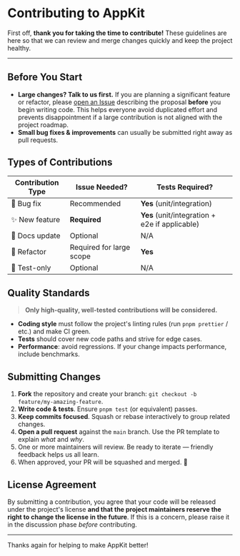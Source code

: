 # Contributing to AppKit

First off, **thank you for taking the time to contribute!** These guidelines are here so that we can review and merge changes quickly and keep the project healthy.

---

## Before You Start

* **Large changes? Talk to us first.** If you are planning a significant feature or refactor, please [open an Issue](https://github.com/reown-com/appkit/issues) describing the proposal **before** you begin writing code. This helps everyone avoid duplicated effort and prevents disappointment if a large contribution is not aligned with the project roadmap.
* **Small bug fixes & improvements** can usually be submitted right away as pull requests.

## Types of Contributions

| Contribution Type | Issue Needed?            | Tests Required?                                |
| ----------------- | ------------------------ | ---------------------------------------------- |
| 🐛 Bug fix        | Recommended              | **Yes** (unit/integration)                     |
| ✨ New feature     | **Required**             | **Yes** (unit/integration + e2e if applicable) |
| 📝 Docs update    | Optional                 | N/A                                            |
| 🧹 Refactor       | Required for large scope | **Yes**                                        |
| 🧪 Test-only      | Optional                 | N/A                                            |

## Quality Standards

> **Only high‑quality, well‑tested contributions will be considered.**

* **Coding style** must follow the project's linting rules (run `pnpm prettier` / etc.) and make CI green.
* **Tests** should cover new code paths and strive for edge cases.
* **Performance**: avoid regressions. If your change impacts performance, include benchmarks.

## Submitting Changes

1. **Fork** the repository and create your branch: `git checkout -b feature/my-amazing-feature`.
2. **Write code & tests**. Ensure `pnpm test` (or equivalent) passes.
3. **Keep commits focused**. Squash or rebase interactively to group related changes.
4. **Open a pull request** against the `main` branch. Use the PR template to explain *what* and *why*.
5. One or more maintainers will review. Be ready to iterate — friendly feedback helps us all learn.
6. When approved, your PR will be squashed and merged. 🎉

## License Agreement

By submitting a contribution, you agree that your code will be released under the project's license **and that the project maintainers reserve the right to change the license in the future**. If this is a concern, please raise it in the discussion phase *before* contributing.

---

Thanks again for helping to make AppKit better!
